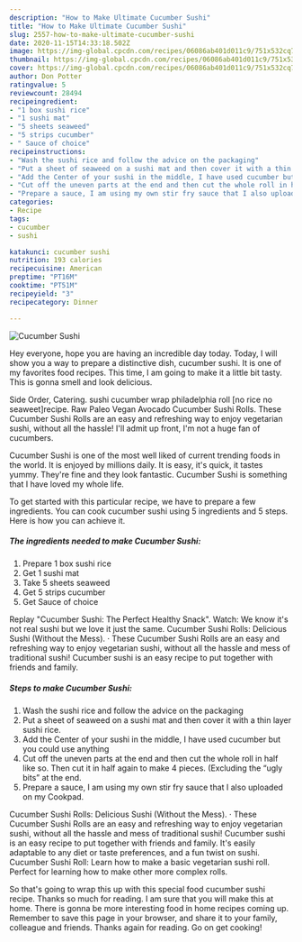 ```yaml
---
description: "How to Make Ultimate Cucumber Sushi"
title: "How to Make Ultimate Cucumber Sushi"
slug: 2557-how-to-make-ultimate-cucumber-sushi
date: 2020-11-15T14:33:18.502Z
image: https://img-global.cpcdn.com/recipes/06086ab401d011c9/751x532cq70/cucumber-sushi-recipe-main-photo.jpg
thumbnail: https://img-global.cpcdn.com/recipes/06086ab401d011c9/751x532cq70/cucumber-sushi-recipe-main-photo.jpg
cover: https://img-global.cpcdn.com/recipes/06086ab401d011c9/751x532cq70/cucumber-sushi-recipe-main-photo.jpg
author: Don Potter
ratingvalue: 5
reviewcount: 28494
recipeingredient:
- "1 box sushi rice"
- "1 sushi mat"
- "5 sheets seaweed"
- "5 strips cucumber"
- " Sauce of choice"
recipeinstructions:
- "Wash the sushi rice and follow the advice on the packaging"
- "Put a sheet of seaweed on a sushi mat and then cover it with a thin layer sushi rice."
- "Add the Center of your sushi in the middle, I have used cucumber but you could use anything"
- "Cut off the uneven parts at the end and then cut the whole roll in half like so. Then cut it in half again to make 4 pieces. (Excluding the “ugly bits” at the end."
- "Prepare a sauce, I am using my own stir fry sauce that I also uploaded on my Cookpad."
categories:
- Recipe
tags:
- cucumber
- sushi

katakunci: cucumber sushi 
nutrition: 193 calories
recipecuisine: American
preptime: "PT16M"
cooktime: "PT51M"
recipeyield: "3"
recipecategory: Dinner

---
```



![Cucumber Sushi](https://img-global.cpcdn.com/recipes/06086ab401d011c9/751x532cq70/cucumber-sushi-recipe-main-photo.jpg)

Hey everyone, hope you are having an incredible day today. Today, I will show you a way to prepare a distinctive dish, cucumber sushi. It is one of my favorites food recipes. This time, I am going to make it a little bit tasty. This is gonna smell and look delicious.

Side Order, Catering. sushi cucumber wrap philadelphia roll [no rice no seaweet]recipe. Raw Paleo Vegan Avocado Cucumber Sushi Rolls. These Cucumber Sushi Rolls are an easy and refreshing way to enjoy vegetarian sushi, without all the hassle! I&#39;ll admit up front, I&#39;m not a huge fan of cucumbers.

Cucumber Sushi is one of the most well liked of current trending foods in the world. It is enjoyed by millions daily. It is easy, it's quick, it tastes yummy. They're fine and they look fantastic. Cucumber Sushi is something that I have loved my whole life.


To get started with this particular recipe, we have to prepare a few ingredients. You can cook cucumber sushi using 5 ingredients and 5 steps. Here is how you can achieve it.

<!--inarticleads1-->

##### The ingredients needed to make Cucumber Sushi:

1. Prepare 1 box sushi rice
1. Get 1 sushi mat
1. Take 5 sheets seaweed
1. Get 5 strips cucumber
1. Get  Sauce of choice


Replay &#34;Cucumber Sushi: The Perfect Healthy Snack&#34;. Watch: We know it&#39;s not real sushi but we love it just the same. Cucumber Sushi Rolls: Delicious Sushi (Without the Mess). · These Cucumber Sushi Rolls are an easy and refreshing way to enjoy vegetarian sushi, without all the hassle and mess of traditional sushi! Cucumber sushi is an easy recipe to put together with friends and family. 

<!--inarticleads2-->

##### Steps to make Cucumber Sushi:

1. Wash the sushi rice and follow the advice on the packaging
1. Put a sheet of seaweed on a sushi mat and then cover it with a thin layer sushi rice.
1. Add the Center of your sushi in the middle, I have used cucumber but you could use anything
1. Cut off the uneven parts at the end and then cut the whole roll in half like so. Then cut it in half again to make 4 pieces. (Excluding the “ugly bits” at the end.
1. Prepare a sauce, I am using my own stir fry sauce that I also uploaded on my Cookpad.


Cucumber Sushi Rolls: Delicious Sushi (Without the Mess). · These Cucumber Sushi Rolls are an easy and refreshing way to enjoy vegetarian sushi, without all the hassle and mess of traditional sushi! Cucumber sushi is an easy recipe to put together with friends and family. It&#39;s easily adaptable to any diet or taste preferences, and a fun twist on sushi. Cucumber Sushi Roll: Learn how to make a basic vegetarian sushi roll. Perfect for learning how to make other more complex rolls. 

So that's going to wrap this up with this special food cucumber sushi recipe. Thanks so much for reading. I am sure that you will make this at home. There is gonna be more interesting food in home recipes coming up. Remember to save this page in your browser, and share it to your family, colleague and friends. Thanks again for reading. Go on get cooking!
